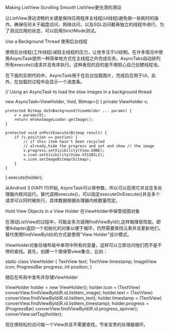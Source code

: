 Making ListView Scrolling Smooth ListView更光滑的滑动

让ListView滑动流畅的关键是保持应用程序主线程(UI线程)避免做一些耗时的操作。确保任何关于磁盘访问，网络访问，以及SQL访问都再独立的线程中进行。为了测试应用的状态，可以启用StrictMode测试。

Use a Background Thread 使用后台线程

使用后台线程(工作线程)减轻主线程的压力，让他专注于Ui绘制。在许多情况中使用AsyncTask提供一种简单地方式在主线程之外完成任务。AsyncTaks自动排列所有execute()请求并且有序执行。这种表现的目的是不用担心自己创建线程池。

在下面的实例代码中，AsyncTask用于在后台加载图片，完成后应用于UI。此外，在加载的过程中会显示一个进度条。

// Using an AsyncTask to load the slow images in a background thread

new AsyncTask<ViewHolder, Void, Bitmap>() {
	private ViewHolder v;

	protected Bitmap doInBackground(ViewHolder ... params) {
		v = params[0];
		return mFakeImageLoader.getImage();
	}

	protected void onPostExecute(Bitmap result) {
		if (v.position == postion) {
			// if this item hasn't been recycled 
			// already,hide the progress and set and show // the image
			v.progress.setVisibility(View.GONE);
			v.icon.setVisibility(View.VISIBILI);
			v.icon.setImageBitmap(bitmap);
		}
	}
}.execute(holder);

从Android 3.0(API 11)开始, AsyncTask可以带参数，所以可以启用它并且在多处理器内核间运行。替代调用execute()，可以指定executeOnExecute()并且多个请求可以同时被执行，具体数据根据处理器内核数量而定。


Hold View Objects in a View Holder 在ViewHolder中保管视图对象

在滑动ListView的过程中，可能会多次调用findViewById(),这样做降低性能。即使Adapter返回一个初始化的对象以便于循环，仍然需要查找元素并且更新他们。替代使用findViewById()的方式是使用“View Holder”设计模式。

ViewHolder对象存储布局中单项中所有的变量，这样可以立即访问他们而不是不停的查找。首先，创建一个类保管view集合，比如：

static class ViewHolder {
	TextView text;
	TextView timestamp;
	ImageView icon;
	ProgressBar progress;
	int position;
}

随后在布局中发布并存储ViewHolder

ViewHolder holder = new ViewHolder();
holder.icon = (TextView) converView.findViewById(R.id.listitem_image);
holder.text = (TextView) converView.findViewById(R.id.listitem_text);
holder.timestamp = (TextView) converView.findViewById(R.id.listitem_timestamp);
holder.progress = (ProgressBar) converView.findViewById(R.id.progress_spinner);
converView.setTag(holder);

现在很轻松的访问每一个View并且不需要查找，节省宝贵的处理器循环。